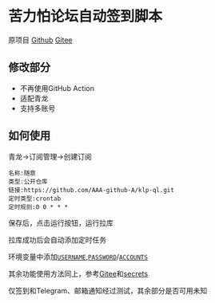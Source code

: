 # 苦力怕论坛自动签到脚本

原项目 [Github](https://github.com/xyz8848/KLPBBS_auto_sign_in) [Gitee](https://gitee.com/xyz8848/KLPBBS_auto_sign_in)

## 修改部分
- 不再使用GitHub Action
- 适配青龙
- 支持多账号

## 如何使用
青龙->订阅管理->创建订阅

```
名称:随意  
类型:公开仓库  
链接:https://github.com/AAA-github-A/klp-ql.git  
定时类型:crontab  
定时规则:0 0 * * *
```
保存后，点击运行按钮，运行拉库  

拉库成功后会自动添加定时任务

环境变量中添加[`USERNAME`](/docs/secrets.md#USERNAME),[`PASSWORD`](/docs/secrets.md#PASSWORD)/[`ACCOUNTS`](/docs/secrets.md#ACCOUNTS)

其余功能使用方法同上，参考[Gitee](https://gitee.com/xyz8848/KLPBBS_auto_sign_in)和[secrets](/docs/secrets.md)

仅签到和Telegram、邮箱通知经过测试，其余部分是否可用未知
